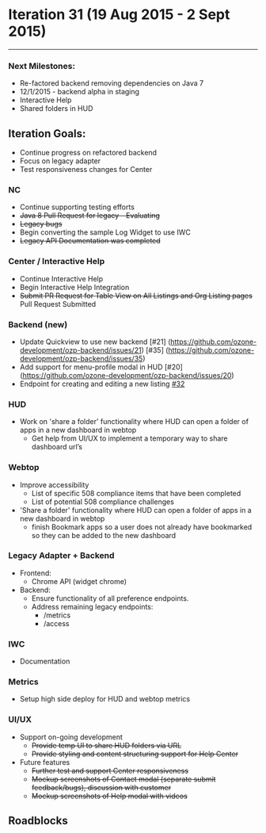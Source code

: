 # Iteration 31 (19 Aug 2015 - 2 Sept 2015)

*** 
### Next Milestones:
* Re-factored backend removing dependencies on Java 7
* 12/1/2015 - backend alpha in staging  
* Interactive Help
* Shared folders in HUD

## Iteration Goals:
* Continue progress on refactored backend
* Focus on legacy adapter
* Test responsiveness changes for Center

### NC
* Continue supporting testing efforts
* ~~Java 8 Pull Request for legacy - Evaluating~~
* ~~Legacy bugs~~
* Begin converting the sample Log Widget to use IWC
* ~~Legacy API Documentation was completed~~

### Center / Interactive Help
* Continue Interactive Help
* Begin Interactive Help Integration 
* ~~Submit PR Request for Table View on All Listings and Org Listing pages~~ Pull Request Submitted

### Backend (new)
* Update Quickview to use new backend [#21] (https://github.com/ozone-development/ozp-backend/issues/21) [#35] (https://github.com/ozone-development/ozp-backend/issues/35)
* Add support for menu-profile modal in HUD [#20] (https://github.com/ozone-development/ozp-backend/issues/20) 
* Endpoint for creating and editing a new listing [#32](https://github.com/ozone-development/ozp-backend/issues/32)

### HUD
* Work on 'share a folder' functionality where HUD can open a folder of apps in a new dashboard in webtop 
  * Get help from UI/UX to implement a temporary way to share dashboard url’s

### Webtop
* Improve accessibility
  * List of specific 508 compliance items that have been completed
  * List of potential 508 compliance challenges
* 'Share a folder' functionality where HUD can open a folder of apps in a new dashboard in webtop
  * finish Bookmark apps so a user does not already have bookmarked so they can be added to the new dashboard

### Legacy Adapter + Backend
* Frontend:
    * Chrome API (widget chrome)
* Backend:
    * Ensure functionality of all preference endpoints.
    * Address remaining legacy endpoints:
        * /metrics
        * /access

### IWC
* Documentation

### Metrics
* Setup high side deploy for HUD and webtop metrics

### UI/UX
* Support on-going development
  * ~~Provide temp UI to share HUD folders via URL~~
  * ~~Provide styling and content structuring support for Help Center~~
* Future features
  * ~~Further test and support Center responsiveness~~
  * ~~Mockup screenshots of Contact modal (separate submit feedback/bugs), discussion with customer~~
  * ~~Mockup screenshots of Help modal with videos~~

## Roadblocks
